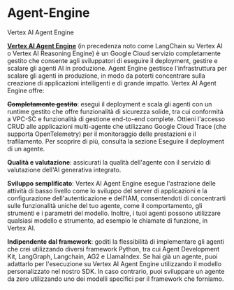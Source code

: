 # Agent-Engine
Vertex AI Agent Engine

[**Vertex AI Agent Engine**](https://cloud.google.com/vertex-ai/generative-ai/docs/agent-engine/overview?) (in precedenza noto come LangChain su Vertex AI o Vertex AI Reasoning Engine) è un Google Cloud servizio completamente gestito che consente agli sviluppatori di eseguire il deployment, gestire e scalare gli agenti AI in produzione. Agent Engine gestisce l'infrastruttura per scalare gli agenti in produzione, in modo da poterti concentrare sulla creazione di applicazioni intelligenti e di grande impatto. Vertex AI Agent Engine offre:

~~**Completamente gestito**~~: esegui il deployment e scala gli agenti con un runtime gestito che offre funzionalità di sicurezza solide, tra cui conformità a VPC-SC e funzionalità di gestione end-to-end complete. Ottieni l'accesso CRUD alle applicazioni multi-agente che utilizzano Google Cloud Trace (che supporta OpenTelemetry) per il monitoraggio delle prestazioni e il trafilamento. Per scoprire di più, consulta la sezione Eseguire il deployment di un agente.

**Qualità e valutazione**: assicurati la qualità dell'agente con il servizio di valutazione dell'AI generativa integrato.

**Sviluppo semplificato**: Vertex AI Agent Engine esegue l'astrazione delle attività di basso livello come lo sviluppo del server di applicazioni e la configurazione dell'autenticazione e dell'IAM, consentendoti di concentrarti sulle funzionalità uniche del tuo agente, come il comportamento, gli strumenti e i parametri del modello. Inoltre, i tuoi agenti possono utilizzare qualsiasi modello e strumento, ad esempio le chiamate di funzione, in Vertex AI.

**Indipendente dal framework**: goditi la flessibilità di implementare gli agenti che crei utilizzando diversi framework Python, tra cui Agent Development Kit, LangGraph, Langchain, AG2 e LlamaIndex. Se hai già un agente, puoi adattarlo per l'esecuzione su Vertex AI Agent Engine utilizzando il modello personalizzato nel nostro SDK. In caso contrario, puoi sviluppare un agente da zero utilizzando uno dei modelli specifici per il framework che forniamo.
